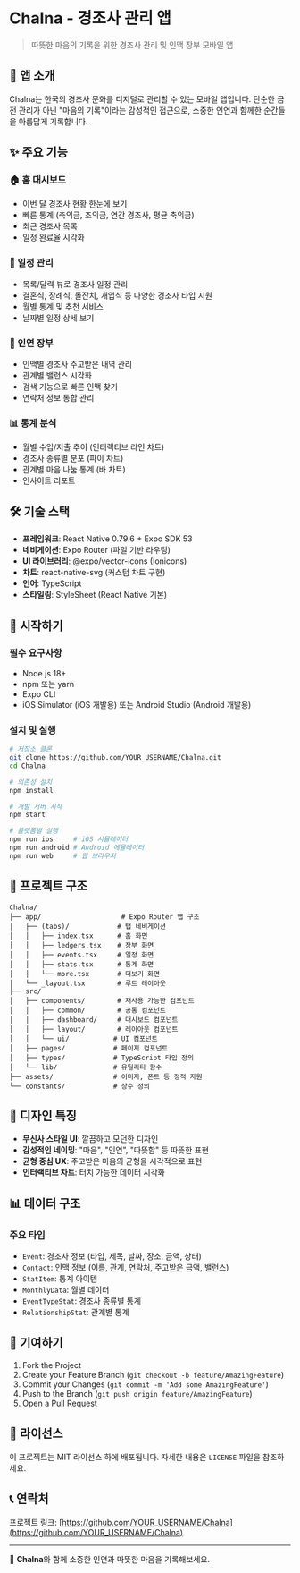# Chalna - 경조사 관리 앱

> 따뜻한 마음의 기록을 위한 경조사 관리 및 인맥 장부 모바일 앱

## 📱 앱 소개

Chalna는 한국의 경조사 문화를 디지털로 관리할 수 있는 모바일 앱입니다. 단순한 금전 관리가 아닌 "마음의 기록"이라는 감성적인 접근으로, 소중한 인연과 함께한 순간들을 아름답게 기록합니다.

## ✨ 주요 기능

### 🏠 홈 대시보드
- 이번 달 경조사 현황 한눈에 보기
- 빠른 통계 (축의금, 조의금, 연간 경조사, 평균 축의금)
- 최근 경조사 목록
- 일정 완료율 시각화

### 📅 일정 관리
- 목록/달력 뷰로 경조사 일정 관리
- 결혼식, 장례식, 돌잔치, 개업식 등 다양한 경조사 타입 지원
- 월별 통계 및 추천 서비스
- 날짜별 일정 상세 보기

### 👥 인연 장부
- 인맥별 경조사 주고받은 내역 관리
- 관계별 밸런스 시각화
- 검색 기능으로 빠른 인맥 찾기
- 연락처 정보 통합 관리

### 📊 통계 분석
- 월별 수입/지출 추이 (인터랙티브 라인 차트)
- 경조사 종류별 분포 (파이 차트)
- 관계별 마음 나눔 통계 (바 차트)
- 인사이트 리포트

## 🛠 기술 스택

- **프레임워크**: React Native 0.79.6 + Expo SDK 53
- **네비게이션**: Expo Router (파일 기반 라우팅)
- **UI 라이브러리**: @expo/vector-icons (Ionicons)
- **차트**: react-native-svg (커스텀 차트 구현)
- **언어**: TypeScript
- **스타일링**: StyleSheet (React Native 기본)

## 🚀 시작하기

### 필수 요구사항
- Node.js 18+ 
- npm 또는 yarn
- Expo CLI
- iOS Simulator (iOS 개발용) 또는 Android Studio (Android 개발용)

### 설치 및 실행

```bash
# 저장소 클론
git clone https://github.com/YOUR_USERNAME/Chalna.git
cd Chalna

# 의존성 설치
npm install

# 개발 서버 시작
npm start

# 플랫폼별 실행
npm run ios     # iOS 시뮬레이터
npm run android # Android 에뮬레이터
npm run web     # 웹 브라우저
```

## 📁 프로젝트 구조

```
Chalna/
├── app/                    # Expo Router 앱 구조
│   ├── (tabs)/            # 탭 네비게이션
│   │   ├── index.tsx      # 홈 화면
│   │   ├── ledgers.tsx    # 장부 화면
│   │   ├── events.tsx     # 일정 화면
│   │   ├── stats.tsx      # 통계 화면
│   │   └── more.tsx       # 더보기 화면
│   └── _layout.tsx        # 루트 레이아웃
├── src/
│   ├── components/        # 재사용 가능한 컴포넌트
│   │   ├── common/        # 공통 컴포넌트
│   │   ├── dashboard/     # 대시보드 컴포넌트
│   │   ├── layout/        # 레이아웃 컴포넌트
│   │   └── ui/           # UI 컴포넌트
│   ├── pages/            # 페이지 컴포넌트
│   ├── types/            # TypeScript 타입 정의
│   └── lib/              # 유틸리티 함수
├── assets/               # 이미지, 폰트 등 정적 자원
└── constants/            # 상수 정의
```

## 🎨 디자인 특징

- **무신사 스타일 UI**: 깔끔하고 모던한 디자인
- **감성적인 네이밍**: "마음", "인연", "따뜻함" 등 따뜻한 표현
- **균형 중심 UX**: 주고받은 마음의 균형을 시각적으로 표현
- **인터랙티브 차트**: 터치 가능한 데이터 시각화

## 📊 데이터 구조

### 주요 타입
- `Event`: 경조사 정보 (타입, 제목, 날짜, 장소, 금액, 상태)
- `Contact`: 인맥 정보 (이름, 관계, 연락처, 주고받은 금액, 밸런스)
- `StatItem`: 통계 아이템
- `MonthlyData`: 월별 데이터
- `EventTypeStat`: 경조사 종류별 통계
- `RelationshipStat`: 관계별 통계

## 🤝 기여하기

1. Fork the Project
2. Create your Feature Branch (`git checkout -b feature/AmazingFeature`)
3. Commit your Changes (`git commit -m 'Add some AmazingFeature'`)
4. Push to the Branch (`git push origin feature/AmazingFeature`)
5. Open a Pull Request

## 📄 라이선스

이 프로젝트는 MIT 라이선스 하에 배포됩니다. 자세한 내용은 `LICENSE` 파일을 참조하세요.

## 📞 연락처

프로젝트 링크: [https://github.com/YOUR_USERNAME/Chalna](https://github.com/YOUR_USERNAME/Chalna)

---

💝 **Chalna**와 함께 소중한 인연과 따뜻한 마음을 기록해보세요.